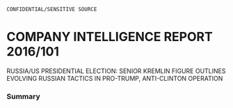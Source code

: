 ```
CONFIDENTIAL/SENSITIVE SOURCE
```

# COMPANY INTELLIGENCE REPORT 2016/101

RUSSIA/US PRESIDENTIAL ELECTION: SENIOR KREMLIN FIGURE OUTLINES EVOLVING RUSSIAN TACTICS IN PRO-TRUMP, ANTI-CLINTON OPERATION

### Summary




